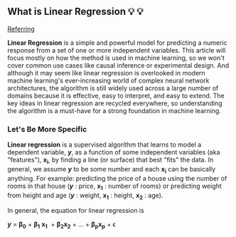 ## What is Linear Regression 💡 💡

[Referring](https://mlu-explain.github.io/linear-regression/)

**Linear Regression** is a simple and powerful model for predicting a numeric response from a set of one or more independent variables. This article will focus mostly on how the method is used in machine learning, so we won't cover common use cases like causal inference or experimental design. And although it may seem like linear regression is overlooked in modern machine learning's ever-increasing world of complex neural network architectures, the algorithm is still widely used across a large number of domains because it is effective, easy to interpret, and easy to extend. The key ideas in linear regression are recycled everywhere, so understanding the algorithm is a must-have for a strong foundation in machine learning.

### Let's Be More Specific

**Linear regression** is a supervised algorithm that learns to model a dependent variable, _**y**_, as a function of some independent variables (aka "features"), <b>x<sub>i</sub></b>​, by finding a line (or surface) that best "fits" the data. In general, we assume _**y**_ to be some number and each <b>x<sub>i</sub></b> can be basically anything. For example: predicting the price of a house using the number of rooms in that house (_**y**_ : price, <b>x<sub>1</sub></b> ​: number of rooms) or predicting weight from height and age (_**y**_ : weight, <b>x<sub>1</sub></b> : height, <b>x<sub>2</sub></b> : age).

In general, the equation for linear regression is

_**y**_ = <b>β<sub>0</sub></b> ​+ <b>β<sub>1</sub></b> <b>​x<sub>1</sub></b> ​ + <b>β<sub>2</sub></b><b>​x<sub>2</sub></b> ​+ ... + <b>β<sub>p</sub></b><b>​x<sub>p</sub></b>​ + ϵ
